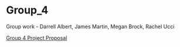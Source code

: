 # Group_4
Group work - Darrell Albert, James Martin, Megan Brock, Rachel Ucci

[Group 4 Project Proposal](https://github.com/BIOL4110/Group_4/blob/main/Group4_Proposal.docx)
